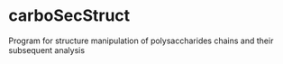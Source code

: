 # carboSecStruct
Program for structure manipulation of polysaccharides chains and their subsequent analysis

